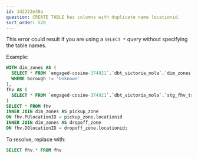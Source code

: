 ```yaml
---
id: 1d2222e38a
question: CREATE TABLE has columns with duplicate name locationid.
sort_order: 520
---
```


This error could result if you are using a `SELECT *` query without specifying the table names.

Example:

```sql
WITH dim_zones AS (
  SELECT * FROM `engaged-cosine-374921`.`dbt_victoria_mola`.`dim_zones`
  WHERE borough != 'Unknown'
),
fhv AS (
  SELECT * FROM `engaged-cosine-374921`.`dbt_victoria_mola`.`stg_fhv_tripdata`
)
SELECT * FROM fhv
INNER JOIN dim_zones AS pickup_zone
ON fhv.PUlocationID = pickup_zone.locationid
INNER JOIN dim_zones AS dropoff_zone
ON fhv.DOlocationID = dropoff_zone.locationid;
```

To resolve, replace with:

```sql
SELECT fhv.* FROM fhv
```
